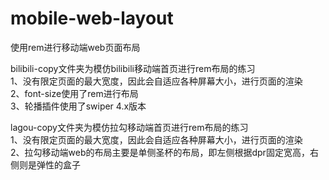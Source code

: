 # mobile-web-layout
使用rem进行移动端web页面布局

bilibili-copy文件夹为模仿bilibili移动端首页进行rem布局的练习<br>
  1、没有限定页面的最大宽度，因此会自适应各种屏幕大小，进行页面的渲染<br>
  2、font-size使用了rem进行布局<br>
  3、轮播插件使用了swiper 4.x版本<br>

lagou-copy文件夹为模仿拉勾移动端首页进行rem布局的练习<br>
  1、没有限定页面的最大宽度，因此会自适应各种屏幕大小，进行页面的渲染<br>
  2、拉勾移动端web的布局主要是单侧圣杯的布局，即左侧根据dpr固定宽高，右侧则是弹性的盒子<br>
